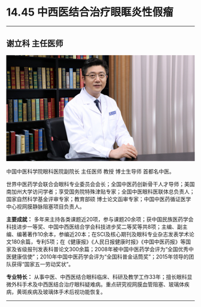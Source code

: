 # 14.45 中西医结合治疗眼眶炎性假瘤

---

## 谢立科 主任医师

![1683874075630](image/c14_045/1683874075630.png)

中国中医科学院眼科医院副院长 主任医师 教授 博士生导师 首都名中医。

世界中医药学会联合会眼科专业委员会会长；全国中医药创新骨干人才导师；美国南加州大学访问学者；享受国务院特殊津贴专家；全国中医眼科医联体总负责人；国家自然科学基金评审专家；教育部硕 博士论文函审专家；中国中医药循证医学中心视网膜静脉阻塞项目负责人。


**主要成就：** 多年来主持各类课题近20项，参与课题20余项；获中国民族医药学会科技进步一等奖、中国中西医结合学会科技进步奖二等奖等共8项；主编、副主编、编著著作10余本，参编近20本；在SCI及核心期刊及眼科专业杂志发表学术论文180余篇，专利5项；在《健康报》《人民日报健康时报》《中国中医药报》等国家及省级报刊发表科普论文300余篇；2008年被中国中医药学会评为“全国优秀中医健康信使”；2010年中国中医药学会评为“全国科普金话筒奖”；2015年领导的团队获得“国家五一劳动奖状”。


**专业特长：** 从事中医、中西医结合眼科临床、科研及教学工作33年；擅长眼科显微外科手术及中西医结合治疗眼科疑难病。重点研究视网膜血管阻塞、玻璃体疾病，黄斑疾病及玻璃体手术后视功能恢复。

---
